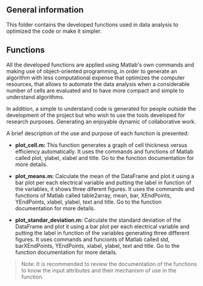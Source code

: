 
## General information

This folder contains the developed functions used in data analysis to optimized the code or make it simpler.


## Functions

All the developed functions are applied using Matlab's own commands and making use of object-oriented programming, in order to generate an algorithm with less computational expense that optimizes the computer resources, that allows to automate the data analysis when a considerable number of cells are evaluated and to have more compact and simple to understand algorithms. 

In addition, a simple to understand code is generated for people outside the development of the project but who wish to use the tools developed for research purposes. Generating an enjoyable dynamic of collaborative work. 


A brief description of the use and purpose of each function is presented:

- **plot_cell.m:** This function generates a graph of cell thickness versus efficiency automatically. It uses the commands and functions of Matlab called plot, ylabel, xlabel and title. Go to the function documentation for more details.
    
- **plot_means.m:** Calculate the mean of the DataFrame and plot it using a bar plot per each electrical variable and putting the label in function of the variables, it shows three diferent figures. It uses the commands and functions of Matlab called table2array, mean, bar, XEndPoints, YEndPoints, xlabel, ylabel, text and title. Go to the function documentation for more details.
    
- **plot_standar_deviation.m:** Calculate the standard deviation of the DataFrame and plot it using a bar plot per each electrical variable and putting the label in function of the variables generating three different figures. It uses commands and funcionts of Matlab called std, barXEndPoints, YEndPoints, xlabel, ylabel, text and title. Go to the function documentation for more details.

>Note: It is recommended to review the documentation of the functions to know the input attributes and their mechanism of use in the function.
